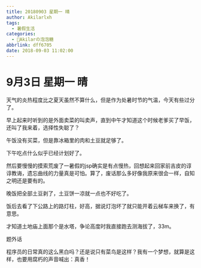 ```yaml
---
title: 20180903 星期一 晴
author: Akilarlxh
tags:
  - 暑假生活
categories:
  - 🍬Akilarの泡泡糖
abbrlink: dff6705
date: 2018-09-03 11:02:00
---
```

# 9月3日 星期一 晴

天气的炎热程度比之夏天虽然不算什么，但是作为处暑时节的气温，今天有些过分了。

早上起来时听到的是外面卖菜的叫卖声，直到中午才知道这个时候老爹买了早饭，还叫了我来着，选择性失聪了？

午饭没有买菜，但是靠冰箱里的肉和土豆就足够了。

下午吃点什么似乎已经计划好了。

然后要慢慢的摸索荒废了一暑假的jsp确实是有点慢热，回想起来回家前吉皮的谆谆教诲，遗忘曲线的力量真是可怕。算了，废话那么多好像我原来很会一样，自知之明还是要有的。

晚饭把全部土豆剥了，土豆饼一凉就一点也不好吃了。

饭后去看了下公路上的路灯柱，好高，据说灯泡坏了就只能开着云梯车来换了，有意思。

才知道土地庙上面那个是水塔，争论高度时我直接跑去测海拔了，33m。

题外话

程序员的日常真的这么黑白吗？还是说只有菜鸟是这样？我有一个梦想，就算是这样，也要用腐朽的声音喊出：真香！